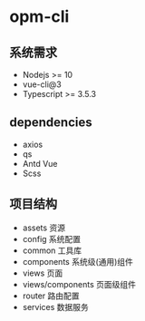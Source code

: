 # opm-cli

## 系统需求

  * Nodejs >= 10
  * vue-cli@3
  * Typescript >= 3.5.3

## dependencies

  * axios
  * qs
  * Antd Vue
  * Scss

## 项目结构

  * assets 资源
  * config 系统配置
  * common 工具库
  * components 系统级(通用)组件
  * views 页面
  * views/components 页面级组件
  * router 路由配置
  * services 数据服务
